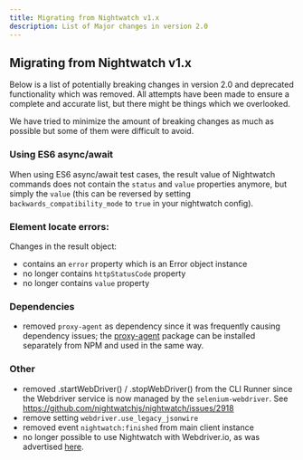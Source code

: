 ```yaml
---
title: Migrating from Nightwatch v1.x
description: List of Major changes in version 2.0
---
```


## Migrating from Nightwatch v1.x

Below is a list of potentially breaking changes in version 2.0 and deprecated functionality which was removed. All attempts have been made to ensure a complete and accurate list, but there might be things which we overlooked.

We have tried to minimize the amount of breaking changes as much as possible but some of them were difficult to avoid.

### Using ES6 async/await
When using ES6 async/await test cases, the result value of Nightwatch commands does not contain the `status` and `value` properties anymore, but simply the `value` (this can be reversed by setting `backwards_compatibility_mode` to `true` in your nightwatch config).

### Element locate errors:
Changes in the result object:
- contains an `error` property which is an Error object instance
- no longer contains `httpStatusCode` property
- no longer contains `value` property

### Dependencies
- removed `proxy-agent` as dependency since it was frequently causing dependency issues; the [proxy-agent](https://www.npmjs.com/package/proxy-agent) package can be installed separately from NPM and used in the same way.

### Other
- removed .startWebDriver() / .stopWebDriver() from the CLI Runner since the Webdriver service is now managed by the `selenium-webdriver`.
  See https://github.com/nightwatchjs/nightwatch/issues/2918
- remove setting `webdriver.use_legacy_jsonwire`
- removed event `nightwatch:finished` from main client instance
- no longer possible to use Nightwatch with Webdriver.io, as was advertised [here](https://nightwatchjs.org/guide/extending-nightwatch/using-with-webdriverio.html).

<ul style="display: none"></ul>